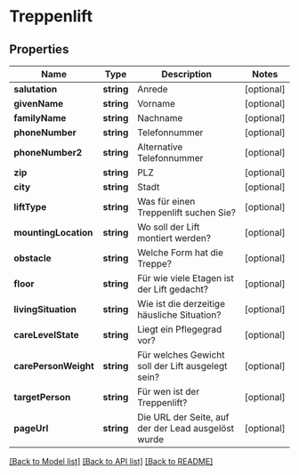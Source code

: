 # Treppenlift

## Properties
Name | Type | Description | Notes
------------ | ------------- | ------------- | -------------
**salutation** | **string** | Anrede | [optional] 
**givenName** | **string** | Vorname | [optional] 
**familyName** | **string** | Nachname | [optional] 
**phoneNumber** | **string** | Telefonnummer | [optional] 
**phoneNumber2** | **string** | Alternative Telefonnummer | [optional] 
**zip** | **string** | PLZ | [optional] 
**city** | **string** | Stadt | [optional] 
**liftType** | **string** | Was für einen Treppenlift suchen Sie? | [optional] 
**mountingLocation** | **string** | Wo soll der Lift montiert werden? | [optional] 
**obstacle** | **string** | Welche Form hat die Treppe? | [optional] 
**floor** | **string** | Für wie viele Etagen ist der Lift gedacht? | [optional] 
**livingSituation** | **string** | Wie ist die derzeitige häusliche Situation? | [optional] 
**careLevelState** | **string** | Liegt ein Pflegegrad vor? | [optional] 
**carePersonWeight** | **string** | Für welches Gewicht soll der Lift ausgelegt sein? | [optional] 
**targetPerson** | **string** | Für wen ist der Treppenlift? | [optional] 
**pageUrl** | **string** | Die URL der Seite, auf der der Lead ausgelöst wurde | [optional] 

[[Back to Model list]](../README.md#documentation-for-models) [[Back to API list]](../README.md#documentation-for-api-endpoints) [[Back to README]](../README.md)


